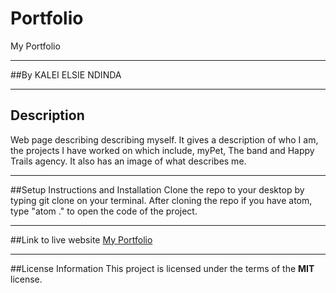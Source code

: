 # Portfolio
My Portfolio

***
##By
KALEI ELSIE NDINDA

***

## Description
Web page describing describing myself. It gives a description of who I am, the projects I have worked on which include, myPet, The band
and Happy Trails agency. It also has an image of what describes me.

***
##Setup Instructions and Installation
Clone the repo to your desktop by typing git clone on your terminal.
After cloning the repo if you have atom, type "atom ." to open the code of the project.

***

##Link to live website
[My Portfolio](https://lcndinda.github.io/Portfolio/)

***

##License Information
This project is licensed under the terms of the **MIT** license.



